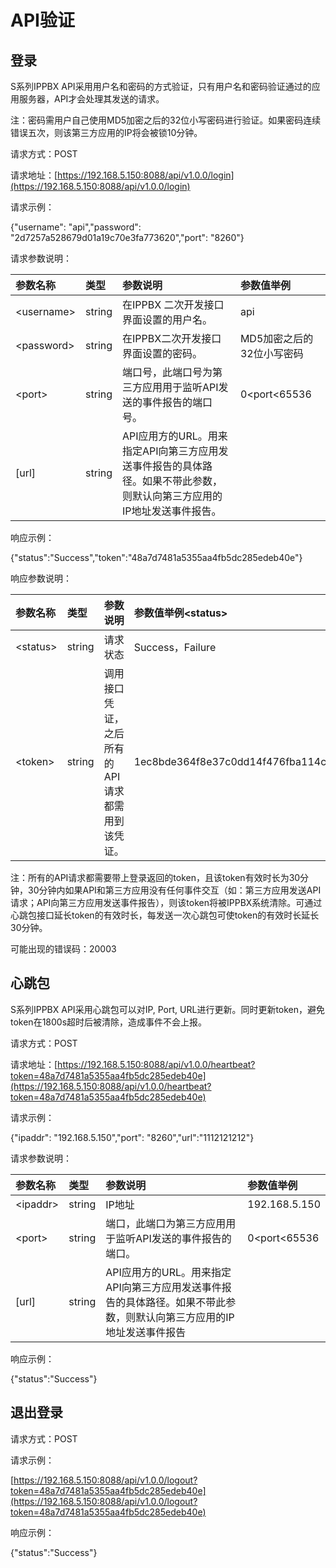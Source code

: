 # API验证

## 登录

S系列IPPBX API采用用户名和密码的方式验证，只有用户名和密码验证通过的应用服务器，API才会处理其发送的请求。

注：密码需用户自己使用MD5加密之后的32位小写密码进行验证。如果密码连续错误五次，则该第三方应用的IP将会被锁10分钟。

请求方式：POST

请求地址：[https://192.168.5.150:8088/api/v1.0.0/login](https://192.168.5.150:8088/api/v1.0.0/login)

请求示例：

{"username": "api","password": "2d7257a528679d01a19c70e3fa773620","port": "8260"}

请求参数说明：

| 参数名称 | 类型 | 参数说明 | 参数值举例 |
| :--- | :--- | :--- | :--- |
| &lt;username&gt; | string | 在IPPBX 二次开发接口界面设置的用户名。 | api |
| &lt;password&gt; | string | 在IPPBX二次开发接口界面设置的密码。 | MD5加密之后的32位小写密码 |
| &lt;port&gt; | string | 端口号，此端口号为第三方应用用于监听API发送的事件报告的端口号。 | 0&lt;port&lt;65536 |
| \[url\] | string | API应用方的URL。用来指定API向第三方应用发送事件报告的具体路径。如果不带此参数，则默认向第三方应用的IP地址发送事件报告。 |  |

响应示例：

{"status":"Success","token":"48a7d7481a5355aa4fb5dc285edeb40e"}

响应参数说明：

| 参数名称 | 类型 | 参数说明 | 参数值举例&lt;status&gt; |
| :--- | :--- | :--- | :--- |
| &lt;status&gt; | string | 请求状态 | Success，Failure |
| &lt;token&gt; | string | 调用接口凭证，之后所有的API请求都需用到该凭证。 | 1ec8bde364f8e37c0dd14f476fba114c |

注：所有的API请求都需要带上登录返回的token，且该token有效时长为30分钟，30分钟内如果API和第三方应用没有任何事件交互（如：第三方应用发送API请求；API向第三方应用发送事件报告），则该token将被IPPBX系统清除。可通过心跳包接口延长token的有效时长，每发送一次心跳包可使token的有效时长延长30分钟。

可能出现的错误码：20003

## 心跳包

S系列IPPBX API采用心跳包可以对IP, Port, URL进行更新。同时更新token，避免token在1800s超时后被清除，造成事件不会上报。

请求方式：POST

请求地址：[https://192.168.5.150:8088/api/v1.0.0/heartbeat?token=48a7d7481a5355aa4fb5dc285edeb40e](https://192.168.5.150:8088/api/v1.0.0/heartbeat?token=48a7d7481a5355aa4fb5dc285edeb40e)

请求示例：

{"ipaddr": "192.168.5.150","port": "8260","url":"1112121212"}

请求参数说明：

| 参数名称 | 类型 | 参数说明 | 参数值举例 |
| :--- | :--- | :--- | :--- |
| &lt;ipaddr&gt; | string | IP地址 | 192.168.5.150 |
| &lt;port&gt; | string | 端口，此端口为第三方应用用于监听API发送的事件报告的端口。 | 0&lt;port&lt;65536 |
| \[url\] | string | API应用方的URL。用来指定API向第三方应用发送事件报告的具体路径。如果不带此参数，则默认向第三方应用的IP地址发送事件报告 |  |

响应示例：

{"status":"Success"}

## 退出登录

请求方式：POST

请求示例：

[https://192.168.5.150:8088/api/v1.0.0/logout?token=48a7d7481a5355aa4fb5dc285edeb40e](https://192.168.5.150:8088/api/v1.0.0/logout?token=48a7d7481a5355aa4fb5dc285edeb40e)

响应示例：

{"status":"Success"}

